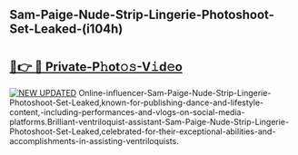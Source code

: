 ## Sam-Paige-Nude-Strip-Lingerie-Photoshoot-Set-Leaked-(i104h)


# <h2><a href="https://mediaupload.pro?-19M">🔗👉 🔴 Private-P𝚑ot𝚘𝚜-V𝚒d𝚎o</a></h2>

[![NEW UPDATED](https://i.imgur.com/0qMVB7G.gif)](https://mediaupload.pro?-19M)
Online-influencer-Sam-Paige-Nude-Strip-Lingerie-Photoshoot-Set-Leaked,known-for-publishing-dance-and-lifestyle-content,-including-performances-and-vlogs-on-social-media-platforms.Brilliant-ventriloquist-assistant-Sam-Paige-Nude-Strip-Lingerie-Photoshoot-Set-Leaked,celebrated-for-their-exceptional-abilities-and-accomplishments-in-assisting-ventriloquists.  